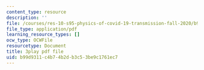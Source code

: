 ```yaml
---
content_type: resource
description: ''
file: /courses/res-10-s95-physics-of-covid-19-transmission-fall-2020/b99d9311c4b74b2db3c53be9c1761ec7_9hdNPVEQLFE.pdf
file_type: application/pdf
learning_resource_types: []
ocw_type: OCWFile
resourcetype: Document
title: 3play pdf file
uid: b99d9311-c4b7-4b2d-b3c5-3be9c1761ec7
---
```

